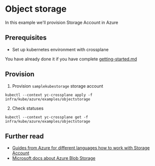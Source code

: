 # Object storage

In this example we'll provision Storage Account in Azure

## Prerequisites

* Set up kubernetes environment with crossplane

You have already done it if you have complete [getting-started.md](../../docs/getting-started.md)

## Provision

1. Provision `samplekubestorage` storage account

```shell
kubectl --context yc-crossplane apply -f infra/kube/azure/examples/objectstorage
```

2. Check statuses

```shell
kubectl --context yc-crossplane get -f infra/kube/azure/examples/objectstorage
```

## Further read

* [Guides from Azure for different languages how to work with Storage Account](https://docs.microsoft.com/en-us/azure/storage/blobs/storage-blobs-introduction)
* [Microsoft docs about Azure Blob Storage](https://docs.microsoft.com/en-us/azure/storage/blobs/storage-blobs-introduction)
